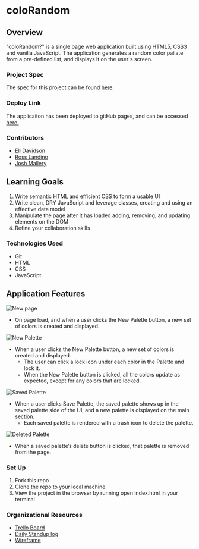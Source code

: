 # coloRandom
## Overview
"coloRandom?" is a single page web application built using HTML5, CSS3 and vanilla JavaScript. The application generates a random color pallate from a pre-defined list, and displays it on the user's screen. 

### Project Spec
The spec for this project can be found [here](https://frontend.turing.edu/projects/module-1/colorandom.html). 

### Deploy Link
The applicaiton has been deployed to gitHub pages, and can be accessed [here.](https://elleshadow.github.io/coloRandom/)

### Contributors
* [Eli Davidson](https://github.com/elleshadow)
* [Ross Landino](https://github.com/mrlandino)
* [Josh Mallery](https://github.com/JoshMallery)
## Learning Goals
1. Write semantic HTML and efficient CSS to form a usable UI
2. Write clean, DRY JavaScript and leverage classes, creating and using an effective data model
3. Manipulate the page after it has loaded adding, removing, and updating elements on the DOM
4. Refine your collaboration skills

### Technologies Used
* Git 
* HTML
* CSS
* JavaScript

## Application Features

![New page](https://user-images.githubusercontent.com/94997199/156063700-1d7123f6-5d5a-4650-96a0-e3405ad6d638.png)
* On page load, and when a user clicks the New Palette button, a new set of colors is created and displayed.

![New Palette](https://user-images.githubusercontent.com/94997199/156063710-50d51034-b613-49e3-ad1d-94b39a9574e3.png)
* When a user clicks the New Palette button, a new set of colors is created and displayed.
    * The user can click a lock icon under each color in the Palette and lock it.
    * When the New Palette button is clicked, all the colors update as expected, except for any colors that are locked.

![Saved Palette](https://user-images.githubusercontent.com/94997199/156063713-d1fef7af-dc43-4df4-8d77-24dfbbc85ffc.png)
* When a user clicks Save Palette, the saved palette shows up in the saved palette side of the UI, and a new palette is displayed on the main section.
    * Each saved palette is rendered with a trash icon to delete the palette.

![Deleted Palette](https://user-images.githubusercontent.com/94997199/156063719-7e4055cb-9226-419f-9a6a-e67067ef209e.png)
* When a saved palette’s delete button is clicked, that palette is removed from the page.
 

### Set Up

1. Fork this repo
2. Clone the repo to your local machine
3. View the project in the browser by running open index.html in your terminal

### Organizational Resources

* [Trello Board](https://trello.com/b/5f7bOsJP)
* [Daily Standup log](https://docs.google.com/spreadsheets/d/1AqghO_LYRzL5CAJPUYhsFuCuD4UwMjul1ma0CrAwEGg/edit?usp=sharing)
* [Wireframe](https://excalidraw.com/#json=pgxUenA_sOdIp0n8cQWSQ,9tbZIlB88-DtRD8S-AF-Kg)
